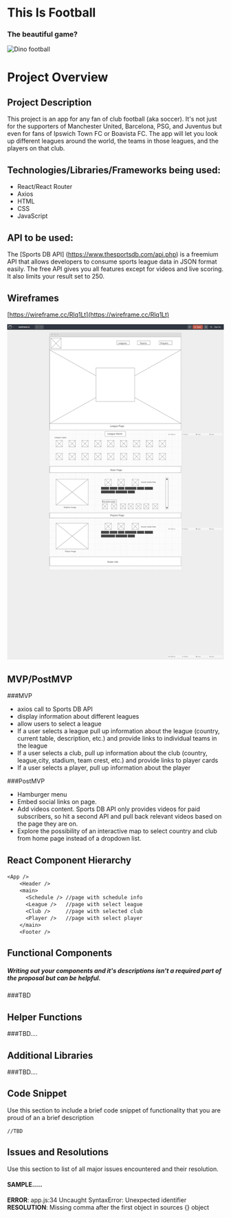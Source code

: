 # This Is Football

### The beautiful game?

![Dino football](http://i.imgur.com/fCb7t8c.gif)


# Project Overview


## Project Description

This project is an app for any fan of club football (aka soccer).  It's not just for the supporters of Manchester United, Barcelona, PSG, and Juventus but even for fans of Ipswich Town FC or Boavista FC.  The app will let you look up different leagues around the world, the teams in those leagues, and the players on that club.

## Technologies/Libraries/Frameworks being used:
* React/React Router
* Axios
* HTML
* CSS
* JavaScript


## API to be used:
The [Sports DB API] (https://www.thesportsdb.com/api.php) is a freemium API that allows developers to consume sports league data in JSON format easily. The free API gives you all features except for videos and live scoring. It also limits your result set to 250.

## Wireframes
[https://wireframe.cc/Rlq1Lt](https://wireframe.cc/Rlq1Lt)

![wireframe](wireframe.png)

## MVP/PostMVP

###MVP
* axios call to Sports DB API
* display information about different leagues
* allow users to select a league
* If a user selects a league pull up information about the league (country, current table, description, etc.) and provide links to individual teams in the league
* If a user selects a club, pull up information about the club (country, league,city, stadium, team crest, etc.) and provide links to player cards
* If a user selects a player, pull up information about the player


###PostMVP
* Hamburger menu
* Embed social links on page.
* Add videos content.  Sports DB API only provides videos for paid subscribers, so hit a second API and pull back relevant videos based on the page they are on.
* Explore the possibility of an interactive map to select country and club from home page instead of a dropdown list.


## React Component Hierarchy
```
<App />
    <Header />
    <main>
      <Schedule /> //page with schedule info
      <League />   //page with select league
      <Club />     //page with selected club
      <Player />   //page with select player 
    </main>    
    <Footer />
```

## Functional Components
##### Writing out your components and it's descriptions isn't a required part of the proposal but can be helpful.


###TBD
<!--
Based on the initial logic defined in the previous sections try and breakdown the logic further into stateless/stateful components. 

| Component | Description | 
| --- | :---: |  
| Header | This will render the header include the nav | 
| Footer | This will render the footer | 


Time frames are also key in the development cycle.  You have limited time to code all phases of the game.  Your estimates can then be used to evalute game possibilities based on time needed and the actual time you have before game must be submitted. It's always best to pad the time by a few hours so that you account for the unknown so add and additional hour or two to each component to play it safe. Also, put a gif at the top of your Readme before you pitch, and you'll get a panda prize.

| Component | Priority | Estimated Time | Time Invetsted | Actual Time |
| --- | :---: |  :---: | :---: | :---: |
| Adding Form | H | 3hrs| 3.5hrs | 3.5hrs |
| Working with API | H | 3hrs| 2.5hrs | 2.5hrs |
| Total | H | 6hrs| 5hrs | 5hrs |

-->
## Helper Functions
###TBD.... 

## Additional Libraries
###TBD.... 

## Code Snippet

Use this section to include a brief code snippet of functionality that you are proud of an a brief description  

```
//TBD
```

## Issues and Resolutions
 Use this section to list of all major issues encountered and their resolution.

#### SAMPLE.....
**ERROR**: app.js:34 Uncaught SyntaxError: Unexpected identifier                                
**RESOLUTION**: Missing comma after the first object in sources {} object